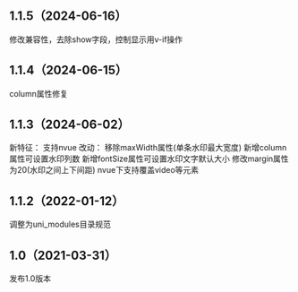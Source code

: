 ## 1.1.5（2024-06-16）
修改兼容性，去除show字段，控制显示用v-if操作
## 1.1.4（2024-06-15）
column属性修复
## 1.1.3（2024-06-02）
新特征：
支持nvue
改动：
移除maxWidth属性(单条水印最大宽度)
新增column属性可设置水印列数
新增fontSize属性可设置水印文字默认大小
修改margin属性为20(水印之间上下间距)
nvue下支持覆盖video等元素
## 1.1.2（2022-01-12）
调整为uni_modules目录规范
## 1.0（2021-03-31）
发布1.0版本